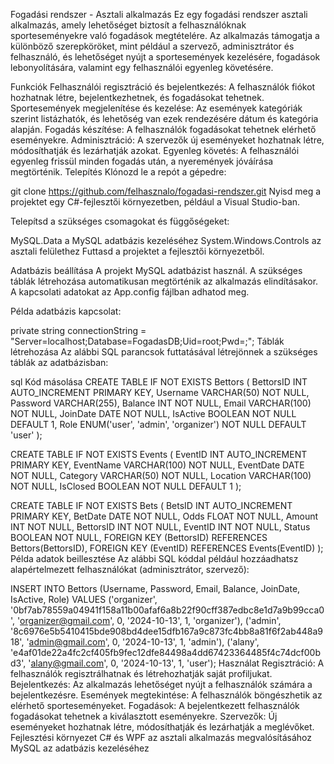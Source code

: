 Fogadási rendszer - Asztali alkalmazás
Ez egy fogadási rendszer asztali alkalmazás, amely lehetőséget biztosít a felhasználóknak sporteseményekre való fogadások megtételére. Az alkalmazás támogatja a különböző szerepköröket, mint például a szervező, adminisztrátor és felhasználó, és lehetőséget nyújt a sportesemények kezelésére, fogadások lebonyolítására, valamint egy felhasználói egyenleg követésére.

Funkciók
Felhasználói regisztráció és bejelentkezés: A felhasználók fiókot hozhatnak létre, bejelentkezhetnek, és fogadásokat tehetnek.
Sportesemények megjelenítése és kezelése: Az események kategóriák szerint listázhatók, és lehetőség van ezek rendezésére dátum és kategória alapján.
Fogadás készítése: A felhasználók fogadásokat tehetnek elérhető eseményekre.
Adminisztráció: A szervezők új eseményeket hozhatnak létre, módosíthatják és lezárhatják azokat.
Egyenleg követés: A felhasználói egyenleg frissül minden fogadás után, a nyeremények jóváírása megtörténik.
Telepítés
Klónozd le a repót a gépedre:

git clone https://github.com/felhasznalo/fogadasi-rendszer.git
Nyisd meg a projektet egy C#-fejlesztői környezetben, például a Visual Studio-ban.

Telepítsd a szükséges csomagokat és függőségeket:

MySQL.Data a MySQL adatbázis kezeléséhez
System.Windows.Controls az asztali felülethez
Futtasd a projektet a fejlesztői környezetből.

Adatbázis beállítása
A projekt MySQL adatbázist használ. A szükséges táblák létrehozása automatikusan megtörténik az alkalmazás elindításakor. A kapcsolati adatokat az App.config fájlban adhatod meg.

Példa adatbázis kapcsolat:

private string connectionString = "Server=localhost;Database=FogadasDB;Uid=root;Pwd=;";
Táblák létrehozása
Az alábbi SQL parancsok futtatásával létrejönnek a szükséges táblák az adatbázisban:

sql
Kód másolása
CREATE TABLE IF NOT EXISTS Bettors (
    BettorsID INT AUTO_INCREMENT PRIMARY KEY,
    Username VARCHAR(50) NOT NULL,
    Password VARCHAR(255),
    Balance INT NOT NULL,
    Email VARCHAR(100) NOT NULL,
    JoinDate DATE NOT NULL,
    IsActive BOOLEAN NOT NULL DEFAULT 1,
    Role ENUM('user', 'admin', 'organizer') NOT NULL DEFAULT 'user'
);

CREATE TABLE IF NOT EXISTS Events (
    EventID INT AUTO_INCREMENT PRIMARY KEY,
    EventName VARCHAR(100) NOT NULL,
    EventDate DATE NOT NULL,
    Category VARCHAR(50) NOT NULL,
    Location VARCHAR(100) NOT NULL,
    IsClosed BOOLEAN NOT NULL DEFAULT 1
);

CREATE TABLE IF NOT EXISTS Bets (
    BetsID INT AUTO_INCREMENT PRIMARY KEY,
    BetDate DATE NOT NULL,
    Odds FLOAT NOT NULL,
    Amount INT NOT NULL,
    BettorsID INT NOT NULL,
    EventID INT NOT NULL,
    Status BOOLEAN NOT NULL,
    FOREIGN KEY (BettorsID) REFERENCES Bettors(BettorsID),
    FOREIGN KEY (EventID) REFERENCES Events(EventID)
);
Példa adatok beillesztése
Az alábbi SQL kóddal például hozzáadhatsz alapértelmezett felhasználókat (adminisztrátor, szervező):


INSERT INTO Bettors (Username, Password, Email, Balance, JoinDate, IsActive, Role) 
VALUES 
('organizer', '0bf7ab78559a04941f158a11b00afaf6a8b22f90cff387edbc8e1d7a9b99cca0', 'organizer@gmail.com', 0, '2024-10-13', 1, 'organizer'),
('admin', '8c6976e5b5410415bde908bd4dee15dfb167a9c873fc4bb8a81f6f2ab448a918', 'admin@gmail.com', 0, '2024-10-13', 1, 'admin'),
('alany', 'e4af01de22a4fc2cf405fb9fec12dfe84498a4dd67423364485f4c74dcf00bd3', 'alany@gmail.com', 0, '2024-10-13', 1, 'user');
Használat
Regisztráció: A felhasználók regisztrálhatnak és létrehozhatják saját profiljukat.
Bejelentkezés: Az alkalmazás lehetőséget nyújt a felhasználók számára a bejelentkezésre.
Események megtekintése: A felhasználók böngészhetik az elérhető sporteseményeket.
Fogadások: A bejelentkezett felhasználók fogadásokat tehetnek a kiválasztott eseményekre.
Szervezők: Új eseményeket hozhatnak létre, módosíthatják és lezárhatják a meglévőket.
Fejlesztési környezet
C# és WPF az asztali alkalmazás megvalósításához
MySQL az adatbázis kezeléséhez
